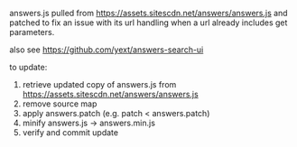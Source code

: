 answers.js pulled from https://assets.sitescdn.net/answers/answers.js and patched to fix an issue
with its url handling when a url already includes get parameters.

also see https://github.com/yext/answers-search-ui

to update:
  1. retrieve updated copy of answers.js from https://assets.sitescdn.net/answers/answers.js
  2. remove source map
  3. apply answers.patch (e.g.  patch < answers.patch)
  4. minify answers.js -> answers.min.js
  4. verify and commit update